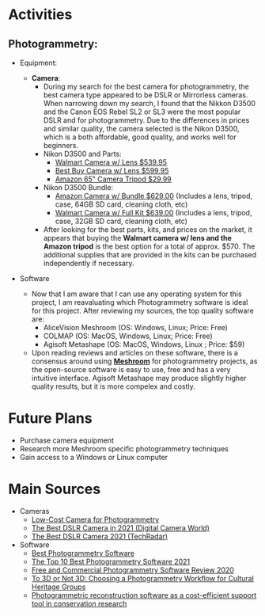 # Activities

## Photogrammetry:

- Equipment:
  - **Camera**:
    - During my search for the best camera for photogrammetry, the best camera type appeared to be DSLR or Mirrorless cameras. When narrowing down my search, I found that the Nikkon D3500 and the Canon EOS Rebel SL2 or SL3 were the most popular DSLR and for photogrammetry. Due to the differences in prices and similar quality, the camera selected is the Nikon D3500, which is a both affordable, good quality, and works well for beginners.
    - Nikon D3500 and Parts:
      - [Walmart Camera w/ Lens $539.95](https://www.walmart.com/ip/Nikon-D3500-W-AF-P-DX-NIKKOR-18-55mm-f-3-5-5-6G-VR-Black/486922359)
      - [Best Buy Camera w/ Lens $599.95](https://www.bestbuy.com/site/nikon-d3500-dslr-video-camera-with-af-p-dx-nikkor-18-55mm-f-3-5-5-6g-vr-lens-black/6296213.p?skuId=6296213)
      - [Amazon 65" Camera Tripod $29.99](https://www.amazon.com/Compact-Weight-Travel-Portable-Aluminum/dp/B00L1V0HF0/ref=sr_1_6?dchild=1&keywords=Nikon+D3500&qid=1612550938&s=photo&sr=1-6)
    - Nikon D3500 Bundle:
      - [Amazon Camera w/ Bundle $629.00](https://www.amazon.com/Nikon-D3500-Camera-18-55mm-Kit/dp/B08L41WQCC/ref=sr_1_5?crid=3EKSZOD7ZOWMH&dchild=1&keywords=nikon+d3500&qid=1612551798&s=electronics&sprefix=nikon%2Celectronics%2C264&sr=1-5) (Includes a lens, tripod, case, 64GB SD card, cleaning cloth, etc)
      - [Walmart Camera w/ Full Kit $639.00](https://www.walmart.com/ip/Nikon-D3500-DSLR-Camera-with-18-55mm-VR-Lens-32GB-Card-Tripod-Case-and-More-18pc-Bundle/168666425?wmlspartner=wlpa&selectedSellerId=5323) (Includes a lens, tripod, case, 32GB SD card, cleaning cloth, etc) 
    - After looking for the best parts, kits, and prices on the market, it appears that buying the **Walmart camera w/ lens and the Amazon tripod** is the best option for a total of approx. $570. The additional supplies that are provided in the kits can be purchased independently if necessary.
      
    
- Software
  - Now that I am aware that I can use any operating system for this project, I am reavaluating which Photogrammetry software is ideal for this project. After reviewing my sources, the top quality software are:
    - AliceVision Meshroom (OS: Windows, Linux; Price: Free)
    - COLMAP (OS: MacOS, Windows, Linux; Price: Free)
    - Agisoft Metashape (OS: MacOS, Windows, Linux ; Price: $59)
  - Upon reading reviews and articles on these software, there is a consensus around using **[Meshroom](https://alicevision.org/#meshroom)** for photogrammetry projects, as the open-source software is easy to use, free and has a very intuitive interface. Agisoft Metashape may produce slightly higher quality results, but it is more compelex and costly.

# Future Plans

- Purchase camera equipment
- Research more Meshroom specific photogrammetry techniques
- Gain access to a Windows or Linux computer


# Main Sources

- Cameras
  - [Low-Cost Camera for Photogrammetry](https://www.photomodeler.com/low-cost-cameras-for-photogrammetry/)
  - [The Best DSLR Camera in 2021 (Digital Camera World)](https://www.digitalcameraworld.com/buying-guides/best-dslr-camera)
  - [The Best DSLR Camera 2021 (TechRadar)](https://www.techradar.com/news/best-dslr)
- Software
  - [Best Photogrammetry Software](https://all3dp.com/1/best-photogrammetry-software/)
  - [The Top 10 Best Photogrammetry Software 2021](https://3dsourced.com/3d-software/best-photogrammetry-software/)
  - [Free and Commercial Photogrammetry Software Review 2020](https://peterfalkingham.com/2020/07/10/free-and-commercial-photogrammetry-software-review-2020/)
  - [To 3D or Not 3D: Choosing a Photogrammetry Workflow for Cultural Heritage Groups](https://core.ac.uk/download/pdf/220107531.pdf)
  - [Photogrammetric reconstruction software as a cost-efficient support tool in conservation research](/photogrammetric_research.pdf)
